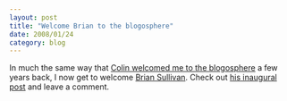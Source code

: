 ```yaml
---
layout: post
title: "Welcome Brian to the blogosphere"
date: 2008/01/24
category: blog
---
```


In much the same way that [Colin welcomed me to the blogosphere](http://www.colinneller.com/blog/WelcomeDavidToTheBlogosphere.aspx) a few years back, I now get to welcome [Brian Sullivan](http://www.sullivansoftdev.com/blog/). Check out [his inaugural post](http://www.sullivansoftdev.com/blog/2008/01/24/InauguralPost.aspx) and leave a comment.

